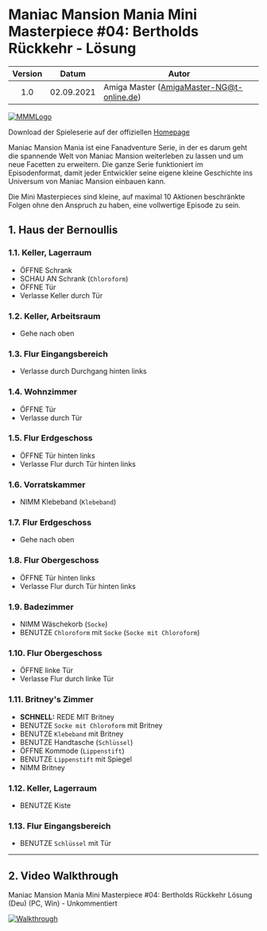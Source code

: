 # Maniac Mansion Mania Mini Masterpiece #04: Bertholds Rückkehr - Lösung

| Version | Datum      | Autor                                     |
|:-------:|------------|-------------------------------------------|
|   1.0   | 02.09.2021 | Amiga Master (AmigaMaster-NG@t-online.de) |

[![MMMLogo](https://www.maniac-mansion-mania.com/banner/banner.png)](https://www.maniac-mansion-mania.com)

Download der Spieleserie auf der offiziellen [Homepage](https://www.maniac-mansion-mania.com)

Maniac Mansion Mania ist eine Fanadventure Serie, in der es darum geht die spannende Welt von Maniac Mansion weiterleben zu lassen und um neue Facetten zu erweitern. Die ganze Serie funktioniert im Episodenformat, damit jeder Entwickler seine eigene kleine Geschichte ins Universum von Maniac Mansion einbauen kann.

Die Mini Masterpieces sind kleine, auf maximal 10 Aktionen beschränkte Folgen ohne den Anspruch zu haben, eine vollwertige Episode zu sein.

## 1. Haus der Bernoullis

### 1.1. Keller, Lagerraum

- ÖFFNE Schrank
- SCHAU AN Schrank (`Chloroform`)
- ÖFFNE Tür
- Verlasse Keller durch Tür

### 1.2. Keller, Arbeitsraum

- Gehe nach oben

### 1.3. Flur Eingangsbereich

- Verlasse durch Durchgang hinten links

### 1.4. Wohnzimmer

- ÖFFNE Tür
- Verlasse durch Tür

### 1.5. Flur Erdgeschoss

- ÖFFNE Tür hinten links
- Verlasse Flur durch Tür hinten links

### 1.6. Vorratskammer

- NIMM Klebeband (`Klebeband`)

### 1.7. Flur Erdgeschoss

- Gehe nach oben

### 1.8. Flur Obergeschoss

- ÖFFNE Tür hinten links
- Verlasse Flur durch Tür hinten links

### 1.9. Badezimmer

- NIMM Wäschekorb (`Socke`)
- BENUTZE `Chloroform` mit `Socke` (`Socke mit Chloroform`)

### 1.10. Flur Obergeschoss

- ÖFFNE linke Tür
- Verlasse Flur durch linke Tür

### 1.11. Britney's Zimmer

- **SCHNELL:** REDE MIT Britney
- BENUTZE `Socke mit Chloroform` mit Britney
- BENUTZE `Klebeband` mit Britney
- BENUTZE Handtasche (`Schlüssel`)
- ÖFFNE Kommode (`Lippenstift`)
- BENUTZE `Lippenstift` mit Spiegel
- NIMM Britney

### 1.12. Keller, Lagerraum

- BENUTZE Kiste

### 1.13. Flur Eingangsbereich

- BENUTZE `Schlüssel` mit Tür

--------------------------------------------------------------------------------

## 2. Video Walkthrough

Maniac Mansion Mania Mini Masterpiece #04: Bertholds Rückkehr Lösung (Deu) (PC, Win) - Unkommentiert

[![Walkthrough](https://img.youtube.com/vi/VrmXieaaa9I/0.jpg)](https://www.youtube.com/watch?v=VrmXieaaa9I)
